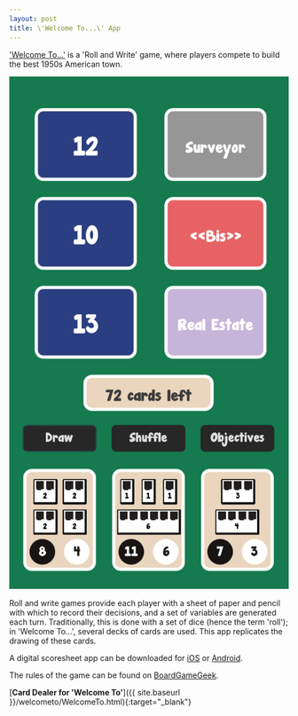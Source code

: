 ```yaml
---
layout: post
title: \'Welcome To...\' App
---
```


['Welcome To...'](https://boardgamegeek.com/boardgame/233867/welcome) is a 'Roll and Write' game, where players compete to build the best 1950s American town.

![Welcome To App](/images/posts/welcometo.png)

Roll and write games provide each player with a sheet of paper and pencil with which to record their decisions, and a set of variables are generated each turn. Traditionally, this is done with a set of dice (hence the term 'roll'); in 'Welcome To...', several decks of cards are used. This app replicates the drawing of these cards.

A digital scoresheet app can be downloaded for [iOS](https://apps.apple.com/us/app/welcome-to-your-perfect-home/id1358077007) or [Android](https://play.google.com/store/apps/details?id=com.bluecocker.welcome).

The rules of the game can be found on [BoardGameGeek](https://boardgamegeek.com/filepage/162102/welcome-english-rules-20).

[**Card Dealer for 'Welcome To'**]({{ site.baseurl }}/welcometo/WelcomeTo.html){:target="_blank"}

